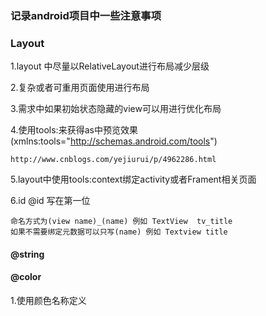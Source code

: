 ### 记录android项目中一些注意事项

### Layout
1.layout 中尽量以RelativeLayout进行布局减少层级

2.复杂或者可重用页面使用<include>进行布局

3.需求中如果初始状态隐藏的view可以用<ViewStub>进行优化布局

4.使用tools:来获得as中预览效果(xmlns:tools="http://schemas.android.com/tools")
````
http://www.cnblogs.com/yejiurui/p/4962286.html
````
5.layout中使用tools:context绑定activity或者Frament相关页面

6.id @id 写在第一位
```
命名方式为(view name)_(name) 例如 TextView  tv_title
如果不需要绑定元数据可以只写(name) 例如 Textview title
```

#### @string
#### @color
1.使用颜色名称定义

